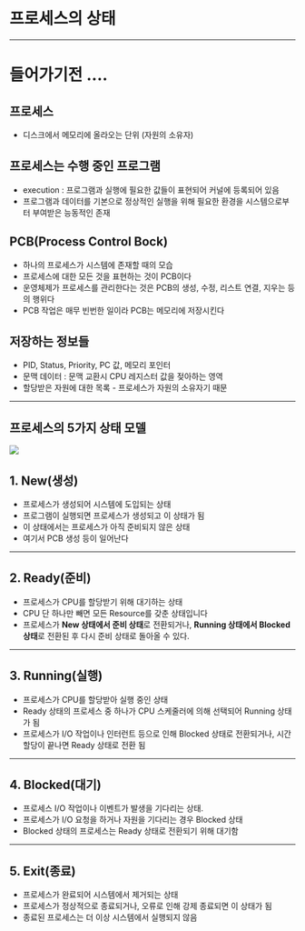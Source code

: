 # 프로세스의 상태

---
# 들어가기전 ....

## 프로세스
- 디스크에서 메모리에 올라오는 단위 (자원의 소유자)

## 프로세스는 수행 중인 프로그램
- execution : 프로그램과 실행에 필요한 값들이 표현되어 커널에 등록되어 있음
- 프로그램과 데이터를 기본으로 정상적인 실행을 위해 필요한 환경을 시스템으로부터 부여받은 능동적인 존재

## PCB(Process Control Bock)
- 하나의 프로세스가 시스템에 존재할 때의 모습
- 프로세스에 대한 모든 것을 표현하는 것이 PCB이다
- 운영체제가 프로세스를 관리한다는 것은 PCB의 생성, 수정, 리스트 연결, 지우는 등의 행위다
- PCB 작업은 매무 빈번한 일이라 PCB는 메모리에 저장시킨다

## 저장하는 정보들
- PID, Status, Priority, PC 값, 메모리 포인터
- 문맥 데이터 : 문맥 교환시 CPU 레지스터 값을 젖아하는 영역
- 할당받은 자원에 대한 목록 - 프로세스가 자원의 소유자기 때문

---

## 프로세스의 5가지 상태 모델

![](https://img1.daumcdn.net/thumb/R1280x0/?scode=mtistory2&fname=https%3A%2F%2Fblog.kakaocdn.net%2Fdna%2FcJdAl8%2FbtsPO8GtuQH%2FAAAAAAAAAAAAAAAAAAAAALZs3Mnqsdo9ObVPWNdbAZPZc-A8DKIsuiwk35Gtgwng%2Fimg.png%3Fcredential%3DyqXZFxpELC7KVnFOS48ylbz2pIh7yKj8%26expires%3D1756652399%26allow_ip%3D%26allow_referer%3D%26signature%3DFu8dKN6lm8WtULa3aFkR0PUubfM%253D)


## 1. New(생성)
 - 프로세스가 생성되어 시스템에 도입되는 상태
 - 프로그램이 실행되면 프로세스가 생성되고 이 상태가 됨
 - 이 상태에서는 프로세스가 아직 준비되지 않은 상태
 - 여기서 PCB 생성 등이 일어난다

---
## 2. Ready(준비)
 - 프로세스가 CPU를 할당받기 위해 대기하는 상태
 - CPU 단 하나만 빼면 모든 Resource를 갖춘 상태입니다
 - 프로세스가 **New 상태에서 준비 상태**로 전환되거나, **Running 상태에서 Blocked 상태**로 전환된 후 다시 준비 상태로 돌아올 수 있다.

---
## 3. Running(실행)
 - 프로세스가 CPU를 할당받아 실행 중인 상태
 - Ready 상태의 프로세스 중 하나가 CPU 스케줄러에 의해 선택되어 Running 상태가 됨
 - 프로세스가 I/O 작업이나 인터런트 등으로 인해 Blocked 상태로 전환되거나, 시간 할당이 끝나면 Ready 상태로 전환 됨

---
## 4. Blocked(대기)
 - 프로세스 I/O 작업이나 이벤트가 발생을 기다리는 상태.
 - 프로세스가 I/O 요청을 하거나 자원을 기다리는 경우 Blocked 상태
 - Blocked 상태의 프로세스는 Ready 상태로 전환되기 위해 대기함

---
## 5. Exit(종료)
 - 프로세스가 완료되어 시스템에서 제거되는 상태
 - 프로세스가 정상적으로 종료되거나, 오류로 인해 강제 종료되면 이 상태가 됨
 - 종료된 프로세스는 더 이상 시스템에서 실행되지 않음